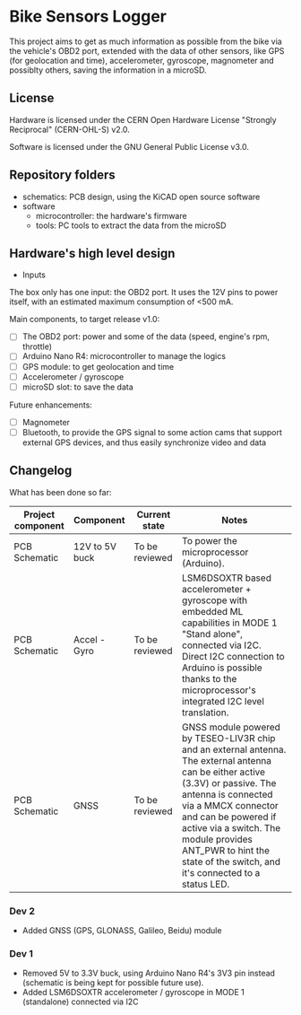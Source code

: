 # Bike Sensors Logger

This project aims to get as much information as possible from the bike via the vehicle's OBD2 port, extended with the data of other sensors, like GPS (for geolocation and time), accelerometer, gyroscope, magnometer and possiblty others, saving the information in a microSD.

## License

Hardware is licensed under the CERN Open Hardware License "Strongly Reciprocal" (CERN-OHL-S) v2.0.

Software is licensed under the GNU General Public License v3.0.

## Repository folders

- schematics: PCB design, using the KiCAD open source software
- software
  - microcontroller: the hardware's firmware
  - tools: PC tools to extract the data from the microSD

## Hardware's high level design

- Inputs

The box only has one input: the OBD2 port. It uses the 12V pins to power itself, with an estimated maximum consumption of <500 mA.

Main components, to target release v1.0:
- [ ] The OBD2 port: power and some of the data (speed, engine's rpm, throttle)
- [ ] Arduino Nano R4: microcontroller to manage the logics
- [ ] GPS module: to get geolocation and time
- [ ] Accelerometer / gyroscope
- [ ] microSD slot: to save the data

Future enhancements:
- [ ] Magnometer
- [ ] Bluetooth, to provide the GPS signal to some action cams that support external GPS devices, and thus easily synchronize video and data

## Changelog

What has been done so far:

| Project component | Component       | Current state  | Notes |
| ----------------- | --------------- | -------------- | ----- |
| PCB Schematic     | 12V to 5V buck  | To be reviewed | To power the microprocessor (Arduino). |
| PCB Schematic     | Accel - Gyro    | To be reviewed | LSM6DSOXTR based accelerometer + gyroscope with embedded ML capabilities in MODE 1 "Stand alone", connected via I2C. Direct I2C connection to Arduino is possible thanks to the microprocessor's integrated I2C level translation. |
| PCB Schematic     | GNSS            | To be reviewed | GNSS module powered by TESEO-LIV3R chip and an external antenna. The external antenna can be either active (3.3V) or passive. The antenna is connected via a MMCX connector and can be powered if active via a switch. The module provides ANT_PWR to hint the state of the switch, and it's connected to a status LED. |


### Dev 2

- Added GNSS (GPS, GLONASS, Galileo, Beidu) module

### Dev 1

- Removed 5V to 3.3V buck, using Arduino Nano R4's 3V3 pin instead (schematic is being kept for possible future use).
- Added LSM6DSOXTR accelerometer / gyroscope in MODE 1 (standalone) connected via I2C
